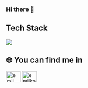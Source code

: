 ### Hi there 👋

## Tech Stack

<a href="https://skillicons.dev">
   <img src="https://skillicons.dev/icons?i=cs,dotnet,js,ts,mysql,react,html,css" />
</a>

## 🌐 You can find me in
<p align="left">
<a href="https://www.facebook.com/kosovvv/" target="blank"><img align="center" src="https://raw.githubusercontent.com/rahuldkjain/github-profile-readme-generator/master/src/images/icons/Social/facebook.svg" alt="emil kosov" height="30" width="40" /></a>
<a href="https://www.linkedin.com/in/emil-kosov-255202223/" target="blank"><img align="center" src="https://raw.githubusercontent.com/rahuldkjain/github-profile-readme-generator/master/src/images/icons/Social/linked-in-alt.svg" alt="emilkosov" height="30" width="40" /></a>
</p>
